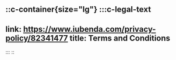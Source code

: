 ::c-container{size="lg"}
  :::c-legal-text
  ---
  link: https://www.iubenda.com/privacy-policy/82341477
  title: Terms and Conditions
  ---
  :::
::

